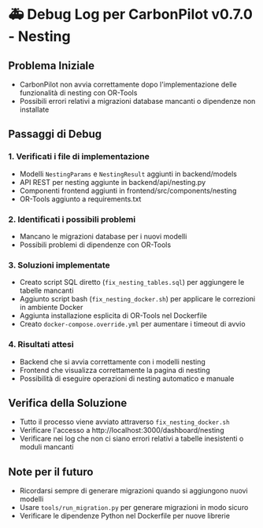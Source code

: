# 🚑 Debug Log per CarbonPilot v0.7.0 - Nesting

## Problema Iniziale
- CarbonPilot non avvia correttamente dopo l'implementazione delle funzionalità di nesting con OR-Tools
- Possibili errori relativi a migrazioni database mancanti o dipendenze non installate

## Passaggi di Debug

### 1. Verificati i file di implementazione
- Modelli `NestingParams` e `NestingResult` aggiunti in backend/models
- API REST per nesting aggiunte in backend/api/nesting.py
- Componenti frontend aggiunti in frontend/src/components/nesting
- OR-Tools aggiunto a requirements.txt

### 2. Identificati i possibili problemi
- Mancano le migrazioni database per i nuovi modelli
- Possibili problemi di dipendenze con OR-Tools

### 3. Soluzioni implementate
- Creato script SQL diretto (`fix_nesting_tables.sql`) per aggiungere le tabelle mancanti
- Aggiunto script bash (`fix_nesting_docker.sh`) per applicare le correzioni in ambiente Docker
- Aggiunta installazione esplicita di OR-Tools nel Dockerfile
- Creato `docker-compose.override.yml` per aumentare i timeout di avvio

### 4. Risultati attesi
- Backend che si avvia correttamente con i modelli nesting
- Frontend che visualizza correttamente la pagina di nesting
- Possibilità di eseguire operazioni di nesting automatico e manuale

## Verifica della Soluzione
- Tutto il processo viene avviato attraverso `fix_nesting_docker.sh`
- Verificare l'accesso a http://localhost:3000/dashboard/nesting
- Verificare nei log che non ci siano errori relativi a tabelle inesistenti o moduli mancanti

## Note per il futuro
- Ricordarsi sempre di generare migrazioni quando si aggiungono nuovi modelli
- Usare `tools/run_migration.py` per generare migrazioni in modo sicuro
- Verificare le dipendenze Python nel Dockerfile per nuove librerie 